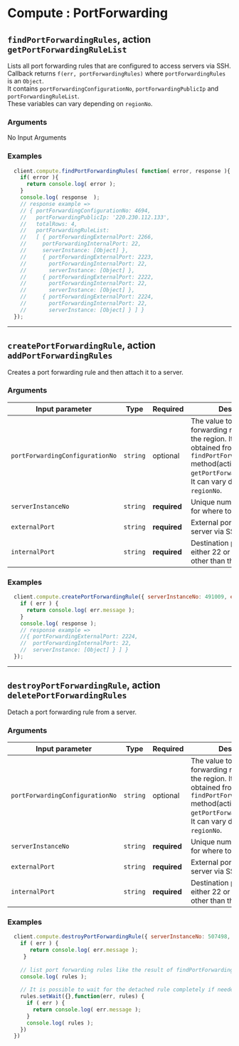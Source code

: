 # Compute : PortForwarding  

## `findPortForwardingRules`, action `getPortForwardingRuleList` 
Lists all port forwarding rules that are configured to access servers via SSH.  
Callback returns `f(err, portForwardingRules)` where `portForwardingRules` is an `Object`.  
It contains `portForwardingConfigurationNo`, `portForwardingPublicIp` and `portForwardingRuleList`.  
These variables can vary depending on `regionNo`. 

### Arguments  
 No Input Arguments
 
### Examples  
```javascript
  client.compute.findPortForwardingRules( function( error, response ){
    if( error ){
      return console.log( error );
    }
    console.log( response  );
    // response example =>
    // { portForwardingConfigurationNo: 4694,
    //   portForwardingPublicIp: '220.230.112.133',
    //   totalRows: 4,
    //   portForwardingRuleList:
    //   [ { portForwardingExternalPort: 2266,
    //     portForwardingInternalPort: 22,
    //     serverInstance: [Object] },
    //     { portForwardingExternalPort: 2223,
    //       portForwardingInternalPort: 22,
    //       serverInstance: [Object] },
    //     { portForwardingExternalPort: 2222,
    //       portForwardingInternalPort: 22,
    //       serverInstance: [Object] },
    //     { portForwardingExternalPort: 2224,
    //       portForwardingInternalPort: 22,
    //       serverInstance: [Object] } ] }
  });
```

---

## `createPortForwardingRule`, action `addPortForwardingRules` 
Creates a port forwarding rule and then attach it to a server.

### Arguments  

| Input parameter                  | Type       | Required     | Description |
|----------------------------------|------------|--------------|-------------|
| `portForwardingConfigurationNo`  | `string`   | optional     | The value to create port forwarding rule based on the region. It can be obtained from `findPortForwardingRules` method(action `getPortForwardingRuleList`). It can vary depending on `regionNo`.  |             
| `serverInstanceNo`               | `string`   | **required** | Unique number of a server for where to forward.  |  
| `externalPort`                   | `string`   | **required** | External port to access the server via SSH. |  
| `internalPort`                   | `string`   | **required** | Destination port. Choose either 22 or 3389. Values other than these are invalid. |  
 
### Examples  
```javascript
  client.compute.createPortForwardingRule({ serverInstanceNo: 491009, externalPort: 52273, internalPort: 3389 }, function (err, response) {
    if ( err ) {
      return console.log( err.message );
    }
    console.log( response );
    // response example =>
    //{ portForwardingExternalPort: 2224,
    //  portForwardingInternalPort: 22,
    //  serverInstance: [Object] } ] }
  });
```

---

## `destroyPortForwardingRule`, action `deletePortForwardingRules` 
Detach a port forwarding rule from a server.

### Arguments  

| Input parameter                  | Type       | Required     | Description |
|----------------------------------|------------|--------------|-------------|
| `portForwardingConfigurationNo`  | `string`   | optional     | The value to create port forwarding rule based on the region. It can be obtained from `findPortForwardingRules` method(action `getPortForwardingRuleList`). It can vary depending on `regionNo`.  |             
| `serverInstanceNo`               | `string`   | **required** | Unique number of a server for where to forward.  |  
| `externalPort`                   | `string`   | **required** | External port to access the server via SSH. |  
| `internalPort`                   | `string`   | **required** | Destination port. Choose either 22 or 3389. Values other than these are invalid. |  

### Examples  
```javascript
  client.compute.destroyPortForwardingRule({ serverInstanceNo: 507498, externalPort: 52273, internalPort: 22 }, function( err, rules ) {
    if ( err ) {
       return console.log( err.message );
     }
    
    // list port forwarding rules like the result of findPortForwardingRules method.
    console.log( rules );
    
    // It is possible to wait for the detached rule completely if needed.
    rules.setWait({},function(err, rules) {
      if ( err ) {
        return console.log( err.message );
      }
      console.log( rules );
    })
  })
```
